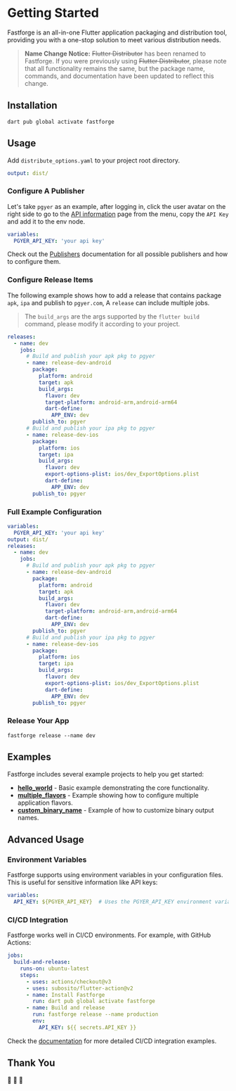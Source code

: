 # Getting Started

Fastforge is an all-in-one Flutter application packaging and distribution tool, providing you with a one-stop solution to meet various distribution needs.

> **Name Change Notice:** ~~Flutter Distributor~~ has been renamed to Fastforge. If you were previously using ~~Flutter Distributor~~, please note that all functionality remains the same, but the package name, commands, and documentation have been updated to reflect this change.

## Installation

```
dart pub global activate fastforge
```

## Usage

Add `distribute_options.yaml` to your project root directory.

```yaml
output: dist/
```

### Configure A Publisher

Let's take `pgyer` as an example, after logging in, click the user avatar on the right side to go to the [API information](https://www.pgyer.com/account/api) page from the menu, copy the `API Key` and add it to the env node.

```yaml
variables:
  PGYER_API_KEY: 'your api key'
```

Check out the [Publishers](/publishers/appcenter) documentation for all possible publishers and how to configure them.

### Configure Release Items

The following example shows how to add a release that contains package `apk`, `ipa` and publish to `pgyer.com`, A `release` can include multiple jobs.

> The `build_args` are the args supported by the `flutter build` command, please modify it according to your project.

```yaml
releases:
  - name: dev
    jobs:
      # Build and publish your apk pkg to pgyer
      - name: release-dev-android
        package:
          platform: android
          target: apk
          build_args:
            flavor: dev
            target-platform: android-arm,android-arm64
            dart-define:
              APP_ENV: dev
        publish_to: pgyer
      # Build and publish your ipa pkg to pgyer
      - name: release-dev-ios
        package:
          platform: ios
          target: ipa
          build_args:
            flavor: dev
            export-options-plist: ios/dev_ExportOptions.plist
            dart-define:
              APP_ENV: dev
        publish_to: pgyer
```

### Full Example Configuration

```yaml
variables:
  PGYER_API_KEY: 'your api key'
output: dist/
releases:
  - name: dev
    jobs:
      # Build and publish your apk pkg to pgyer
      - name: release-dev-android
        package:
          platform: android
          target: apk
          build_args:
            flavor: dev
            target-platform: android-arm,android-arm64
            dart-define:
              APP_ENV: dev
        publish_to: pgyer
      # Build and publish your ipa pkg to pgyer
      - name: release-dev-ios
        package:
          platform: ios
          target: ipa
          build_args:
            flavor: dev
            export-options-plist: ios/dev_ExportOptions.plist
            dart-define:
              APP_ENV: dev
        publish_to: pgyer
```

### Release Your App

```
fastforge release --name dev
```

## Examples

Fastforge includes several example projects to help you get started:

- **[hello_world](https://github.com/fastforgedev/fastforge/tree/main/examples/hello_world)** - Basic example demonstrating the core functionality.
- **[multiple_flavors](https://github.com/fastforgedev/fastforge/tree/main/examples/multiple_flavors)** - Example showing how to configure multiple application flavors.
- **[custom_binary_name](https://github.com/fastforgedev/fastforge/tree/main/examples/custom_binary_name)** - Example of how to customize binary output names.

## Advanced Usage

### Environment Variables

Fastforge supports using environment variables in your configuration files. This is useful for sensitive information like API keys:

```yaml
variables:
  API_KEY: ${PGYER_API_KEY}  # Uses the PGYER_API_KEY environment variable
```

### CI/CD Integration

Fastforge works well in CI/CD environments. For example, with GitHub Actions:

```yaml
jobs:
  build-and-release:
    runs-on: ubuntu-latest
    steps:
      - uses: actions/checkout@v3
      - uses: subosito/flutter-action@v2
      - name: Install Fastforge
        run: dart pub global activate fastforge
      - name: Build and release
        run: fastforge release --name production
        env:
          API_KEY: ${{ secrets.API_KEY }}
```

Check the [documentation](https://fastforge.dev/) for more detailed CI/CD integration examples.

## Thank You

🎉 🎉 🎉
